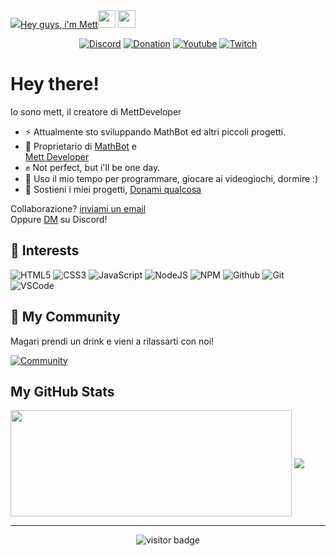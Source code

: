 <div style="text-allign: center; width: 100%; height: 100vh;">
  <a href="https://cdn.discordapp.com/avatars/1052995417312346132/a341a152472f49fab24e117f9a3e32ef.png">
    <img src="https://cdn.discordapp.com/avatars/1052995417312346132/a341a152472f49fab24e117f9a3e32ef.png" style="max-width: 128px; max-height: 128px/>
  </a>
</div>
 
 

<h3 align="center">Hey guys, i'm <a href="https://discord.com/users/971440665705730068">Mett</a><img src="https://media.giphy.com/media/hvRJCLFzcasrR4ia7z/giphy.gif" width="28"> <img src="https://emojis.slackmojis.com/emojis/images/1531849430/4246/blob-sunglasses.gif?1531849430" width="28"/></h3>

<p align="center">
  <a href="https://discord.com/users/971440665705730068"><img alt="Discord" title="Discord" src="https://img.shields.io/badge/-Discord-7289DA?style=for-the-badge&logo=discord&logoColor=white"/></a>
  <a href="https://streamelements.com/mett_300/tip"><img alt="Donation" title="Donation" src="https://img.shields.io/badge/Donation-yellow"/></a>
  <a href="https://bit.ly/3qHPJLT"><img alt="Youtube" title="Youtube" src="https://img.shields.io/badge/-Youtube-FF0000?style=for-the-badge&logo=youtube&logoColor=white"/></a>
   <a href="https://bit.ly/3qHPJLT"><img alt="Twitch" title="Twitch" src="https://img.shields.io/badge/-Twitch-6441a5?style=for-the-badge&logo=twitch&logoColor=white"/></a>
   
   
  
  
</p>


# Hey there!

Io sono mett, il creatore di MettDeveloper

- ⚡ Attualmente sto sviluppando MathBot ed altri piccoli progetti.
- :gift_heart:  Proprietario di [MathBot](https://dsc.gg/m4th-bot) e <br> [Mett Developer](https://discord.gg/mFVfHBbJ3d )
- ✊ Not perfect, but i'll be one day.
- :dart:  Uso il mio tempo per programmare, giocare ai videogiochi, dormire :)
- :muscle:   Sostieni i miei progetti, [Donami qualcosa](https://streamelements.com/mett_300/tip)


Collaborazione? <a href="mailto:matteoloffredo23@gmail.com">inviami un email</a><br>
Oppure [DM](https://discord.com/users/971440665705730068) su Discord!

## :wrench: Interests

![HTML5](https://img.icons8.com/color/30/html-5.png) ![CSS3](https://img.icons8.com/color/30/css3.png) ![JavaScript](https://img.icons8.com/color/30/javascript.png) ![NodeJS](https://img.icons8.com/color/30/nodejs.png) ![NPM](https://img.icons8.com/color/30/npm.png) ![Github](https://img.icons8.com/material-outlined/30/github.png) ![Git](https://img.icons8.com/color/30/git.png) ![VSCode](https://img.icons8.com/color/30/visual-studio-code-2019.png)

## 🤩 My Community

Magari prendi un drink e vieni a rilassarti con noi!

[![Community](https://discordapp.com/api/guilds/1003735355155042394/widget.png?style=banner2)](https://discord.gg/SHefQp3Jt9)


## My GitHub Stats

<a style="text-decoration: none;" href="https://bit.ly/3qHPJLT1">
  <img width=450 height=170 align="center" src="https://github-readme-stats.vercel.app/api?username=mettCreator14&theme=midnight-blue&show_icons=true&bg_color=0D1117&hide_border=true" />
</a>
<a href="https://bit.ly/3qHPJLT1">
  <img align="center" src="https://github-readme-stats.vercel.app/api/top-langs/?username=mettCreator14&theme=midnight-blue&layout=compact&bg_color=0D1117&hide_border=true" />
</a>



----

<p align='center'>
  <img src="https://visitor-badge.glitch.me/badge?page_id=mettCreator14" alt="visitor badge"/>
</p>


